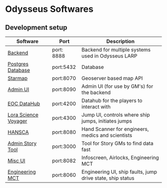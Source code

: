 # Odysseus Softwares

## Development setup

| Software | Port | Description |
|----------|-------------|------|
| [Backend](https://github.com/OdysseusLarp/odysseus-backend) | port: 8888 | Backend for multiple systems used in Odysseus LARP |
| [Postgres Database](https://github.com/OdysseusLarp/odysseus-backend) | port:5432 | Database |
| [Starmap](https://github.com/OdysseusLarp/odysseus-geoserver) | port:8070 | Geoserver based map API |
| [Admin UI](https://github.com/OdysseusLarp/odysseus-admin) | port:8090 | Admin UI (for use by GM's) for the  backend |
| [EOC DataHub](https://github.com/OdysseusLarp/odysseus-data-hub) | port:4200 | Datahub for the players to interact with |
| [Lora Science Voyager](https://github.com/OdysseusLarp/odysseus-jump-ui) | port:4300 | Jump UI, controls where ship jumps, initiates jumps |
| [HANSCA](https://github.com/OdysseusLarp/odysseus-HANSCA) | port:8080 | Hand Scanner for engineers, medics and scientists |
| [Admin Story Tool](https://github.com/OdysseusLarp/odysseus-admin-story-tool) | port:3000 | Tool for Story GMs to find data fast |
| [Misc UI](https://github.com/OdysseusLarp/odysseus-misc-ui) | port:8082 | Infoscreen, Airlocks, Engineering MCT |
| [Engineering MCT](https://github.com/OdysseusLarp/odysseus-mct) | port:8060 | Engineering UI, ship faults, jump drive state, ship status |
